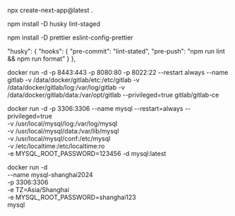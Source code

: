 npx create-next-app@latest .

npm install -D husky lint-staged

npm install -D prettier eslint-config-prettier

"husky": {
"hooks": {
"pre-commit": "lint-stated",
"pre-push": "npm run lint && npm run format"
}
},

docker run -d -p 8443:443 -p 8080:80 -p 8022:22 --restart always --name gitlab -v /data/docker/gitlab/etc:/etc/gitlab -v /data/docker/gitlab/log:/var/log/gitlab -v /data/docker/gitlab/data:/var/opt/gitlab --privileged=true gitlab/gitlab-ce

docker run -d -p 3306:3306 --name mysql --restart=always --privileged=true \
-v /usr/local/mysql/log:/var/log/mysql \
-v /usr/local/mysql/data:/var/lib/mysql \
-v /usr/local/mysql/conf:/etc/mysql \
-v /etc/localtime:/etc/localtime:ro \
-e MYSQL_ROOT_PASSWORD=123456 -d mysql:latest

docker run -d \
 --name mysql-shanghai2024 \
 -p 3306:3306 \
 -e TZ=Asia/Shanghai \
 -e MYSQL_ROOT_PASSWORD=shanghai123 \
 mysql
